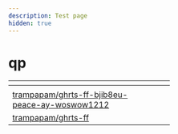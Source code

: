 ```yaml
---
description: Test page
hidden: true
---
```


# qp

<table><thead><tr><th width="258"></th><th></th><th></th><th></th></tr></thead><tbody><tr><td></td><td></td><td></td><td></td></tr><tr><td><a data-footnote-ref href="#user-content-fn-1">trampapam/ghrts-ff-bjib8eu-peace-ay-woswow1212</a></td><td></td><td></td><td></td></tr><tr><td><a data-footnote-ref href="#user-content-fn-1">trampapam/ghrts-ff</a></td><td></td><td></td><td></td></tr></tbody></table>

[^1]: All the models in this table are no longer supported. You cannot call them.
